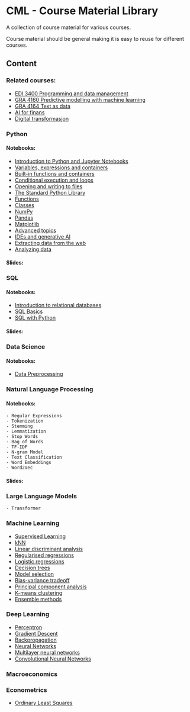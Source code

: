 # CML - Course Material Library
A collection of course material for various courses. 

Course material should be general making it is easy to reuse for different courses.

## Content

### Related courses:
- [EDI 3400 Programming and data management](EDI3400.md)
- [GRA 4160 Predictive modelling with machine learning](GRA4160.md)
- [GRA 4164 Text as data](GRA4164.md)
- [AI for finans](AI_for_finans.md) 
- [Digital transformasjon](Digital_transformasjon.md)

### Python
#### Notebooks:
- [Introduction to Python and Jupyter Notebooks](Notebooks/Python/Introduction_to_Python_and_Jupyter_Notebooks.ipynb)
- [Variables, expressions and containers](Notebooks/Python/Variables_expressions_and_statements.ipynb)
- [Built-in functions and containers](Notebooks/Python/Built_in_functions_and_containers.ipynb)
- [Conditional execution and loops](Notebooks/Python/Conditional_execution_and_loops.ipynb)
- [Opening and writing to files](Notebooks/Python/Opening_and_writing_to_files.ipynb)
- [The Standard Python Library](Notebooks/Python/The_standard_python_library.ipynb)
- [Functions](Notebooks/Python/Functions.ipynb)
- [Classes](Notebooks/Python/Classes.ipynb)
- [NumPy](Notebooks/Python/NumPy.ipynb)
- [Pandas](Notebooks/Python/Pandas.ipynb)
- [Matplotlib](Notebooks/Python/Matplotlib.ipynb)
- [Advanced topics](Notebooks/Python/Advanced_topics.ipynb)
- [IDEs and generative AI](Notebooks/Python/IDEs_and_generative_AI.ipynb)
- [Extracting data from the web](Notebooks/Python/Extracting_data_from_the_web.ipynb)
- [Analyzing data](Notebooks/Python/Analyzing_data_probability_and_statistics.ipynb)


#### Slides:


### SQL
#### Notebooks:
- [Introduction to relational databases](Notebooks/SQL/Introduction_to_relational_databases.ipynb)
- [SQL Basics](Notebooks/SQL/SQL_Basics.ipynb)
- [SQL with Python](Notebooks/SQL/SQL_with_Python.ipynb)

#### Slides:

### Data Science
#### Notebooks:
- [Data Preprocessing](Notebooks/Data_Science/Data_preprocessing.ipynb)

### Natural Language Processing
#### Notebooks:
    - Regular Expressions
    - Tokenization
    - Stemming
    - Lemmatization
    - Stop Words
    - Bag of Words
    - TF-IDF
    - N-gram Model
    - Text Classification
    - Word Embeddings
    - Word2Vec

#### Slides:

### Large Language Models
    - Transformer

### Machine Learning
- [Supervised Learning](Notebooks/Machine_Learning/Supervised_learning.ipynb)
- [kNN](Notebooks/Machine_Learning/kNN.ipynb)
- [Linear discriminant analysis](Notebooks/Machine_Learning/Linear_discriminant_analysis.ipynb)
- [Regularised regressions](Notebooks/Machine_Learning/Regularised_regressions.ipynb)
- [Logistic regressions](Notebooks/Machine_Learning/Logistic_regressions.ipynb)
- [Decision trees](Notebooks/Machine_Learning/Decision_trees.ipynb)
- [Model selection](Notebooks/Machine_Learning/Model_selection.ipynb)
- [Bias-variance tradeoff](Notebooks/Machine_Learning/Bias_variance_tradeoff.ipynb)
- [Principal component analysis](Notebooks/Machine_Learning/PCA.ipynb)
- [K-means clustering](Notebooks/Machine_Learning/K_means.ipynb)
- [Ensemble methods](Notebooks/Machine_Learning/Ensemble_methods.ipynb)


### Deep Learning
- [Perceptron](Notebooks/Deep_Learning/Perceptron.ipynb)
- [Gradient Descent](Notebooks/Deep_Learning/Gradient_decent.ipynb)
- [Backpropagation](Notebooks/Deep_Learning/Backpropagation.ipynb)
- [Neural Networks](Notebooks/Deep_Learning/Neural_nets.ipynb)
- [Multilayer neural networks](Notebooks/Deep_Learning/Multilayer_neural_networks.ipynb)
- [Convolutional Neural Networks](Notebooks/Deep_Learning/CNNs.ipynb)


### Macroeconomics

### Econometrics
- [Ordinary Least Squares](Notebooks/Econometrics/OLS.ipynb)
